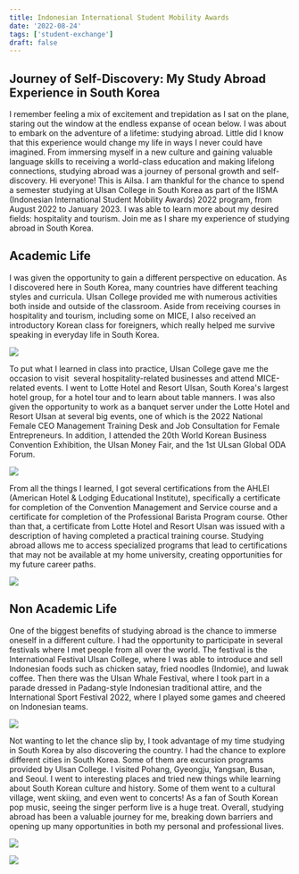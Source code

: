 ```yaml
---
title: Indonesian International Student Mobility Awards
date: '2022-08-24'
tags: ['student-exchange']
draft: false
---
```


## Journey of Self-Discovery: My Study Abroad Experience in South Korea

I remember feeling a mix of excitement and trepidation as I sat on the plane, staring out the window at the endless expanse of ocean below. I was about to embark on the adventure of a lifetime: studying abroad. Little did I know that this experience would change my life in ways I never could have imagined. From immersing myself in a new culture and gaining valuable language skills to receiving a world-class education and making lifelong connections, studying abroad was a journey of personal growth and self-discovery. Hi everyone! This is Ailsa. I am thankful for the chance to spend a semester studying at Ulsan College in South Korea as part of the IISMA (Indonesian International Student Mobility Awards) 2022 program, from August 2022 to January 2023. I was able to learn more about my desired fields: hospitality and tourism. Join me as I share my experience of studying abroad in South Korea.

## Academic Life

I was given the opportunity to gain a different perspective on education. As I discovered here in South Korea, many countries have different teaching styles and curricula. Ulsan College provided me with numerous activities both inside and outside of the classroom. Aside from receiving courses in hospitality and tourism, including some on MICE, I also received an introductory Korean class for foreigners, which really helped me survive speaking in everyday life in South Korea.

![](https://i.postimg.cc/JhvHppxj/1.jpg)


To put what I learned in class into practice, Ulsan College gave me the occasion to visit  several hospitality-related businesses and attend MICE-related events. I went to Lotte Hotel and Resort Ulsan, South Korea's largest hotel group, for a hotel tour and to learn about table manners. I was also given the opportunity to work as a banquet server under the Lotte Hotel and Resort Ulsan at several big events, one of which is the 2022 National Female CEO Management Training Desk and Job Consultation for Female Entrepreneurs. In addition, I attended the 20th World Korean Business Convention Exhibition, the Ulsan Money Fair, and the 1st ULsan Global ODA Forum.

![](https://i.postimg.cc/qBYymMm9/5.jpg)

From all the things I learned, I got several certifications from the AHLEI (American Hotel & Lodging Educational Institute), specifically a certificate for completion of the Convention Management and Service course and a certificate for completion of the Professional Barista Program course. Other than that, a certificate from Lotte Hotel and Resort Ulsan was issued with a description of having completed a practical training course. Studying abroad allows me to access specialized programs that lead to certifications that may not be available at my home university, creating opportunities for my future career paths.

![](https://i.postimg.cc/cH3g2fk2/8.jpg)

## Non Academic Life

One of the biggest benefits of studying abroad is the chance to immerse oneself in a different culture. I had the opportunity to participate in several festivals where I met people from all over the world. The festival is the International Festival Ulsan College, where I was able to introduce and sell Indonesian foods such as chicken satay, fried noodles (Indomie), and luwak coffee. Then there was the Ulsan Whale Festival, where I took part in a parade dressed in Padang-style Indonesian traditional attire, and the International Sport Festival 2022, where I played some games and cheered on Indonesian teams.

![](https://i.postimg.cc/9FhZ3Nhp/12.jpg)

Not wanting to let the chance slip by, I took advantage of my time studying in South Korea by also discovering the country. I had the chance to explore different cities in South Korea. Some of them are excursion programs provided by Ulsan College. I visited Pohang, Gyeongju, Yangsan, Busan, and Seoul. I went to interesting places and tried new things while learning about South Korean culture and history. Some of them went to a cultural village, went skiing, and even went to concerts! As a fan of South Korean pop music, seeing the singer perform live is a huge treat. Overall, studying abroad has been a valuable journey for me, breaking down barriers and opening up many opportunities in both my personal and professional lives.

![](https://i.postimg.cc/kXb8L3zD/16.jpg)

![](https://i.postimg.cc/CKPsSCNK/13.jpg)

